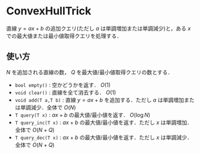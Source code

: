 # ConvexHullTrick
直線 $y=ax+b$ の追加クエリ(ただし $a$ は単調増加または単調減少)と，ある $x$ での最大値または最小値取得クエリを処理する．
## 使い方
$N$ を追加される直線の数， $Q$ を最大値/最小値取得クエリの数とする．
- `bool empty()` : 空かどうかを返す． $O(1)$
- `void clear()` : 直線を全て消去する． $O(1)$
- `void add(T a,T b)` : 直線 $y=ax+b$ を追加する．ただし $a$ は単調増加または単調減少．全体で $O(N)$
- `T query(T x)` : $ax+b$ の最大値/最小値を返す． $O(\log N)$
- `T query_inc(T x)` : $ax+b$ の最大値/最小値を返す．ただし $x$ は単調増加．全体で $O(N+Q)$
- `T query_dec(T x)` : $ax+b$ の最大値/最小値を返す．ただし $x$ は単調減少．全体で $O(N+Q)$
